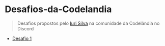 # Desafios-da-Codelandia

>Desafios propostos pelo [Iuri Silva](https://www.instagram.com/iuricode/) na comunidade da Codelândia no Discord

- [Desafio 1](https://blog-da-codelandia.vercel.app/)
